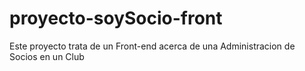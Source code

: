 # proyecto-soySocio-front
Este proyecto trata de un Front-end acerca de una Administracion de Socios en un Club
